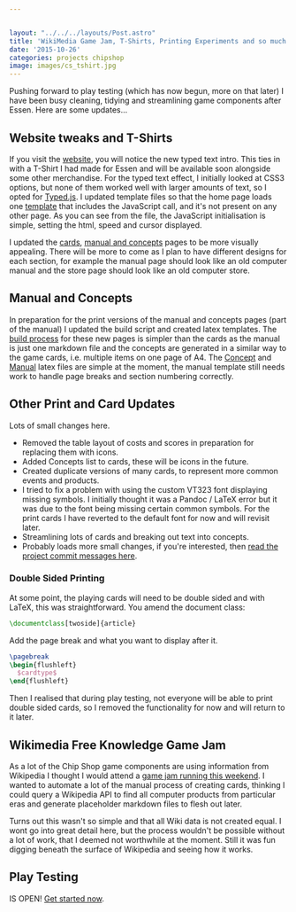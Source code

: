 ```yaml
---


layout: "../../../layouts/Post.astro"
title: 'WikiMedia Game Jam, T-Shirts, Printing Experiments and so much more'
date: '2015-10-26'
categories: projects chipshop
image: images/cs_tshirt.jpg
---
```


Pushing forward to play testing (which has now begun, more on that later) I have been busy cleaning, tidying and streamlining game components after Essen. Here are some updates...

## Website tweaks and T-Shirts
If you visit the [website](https://chipshopgame.com), you will notice the new typed text intro. This ties in with a T-Shirt I had made for Essen and will be available soon alongside some other merchandise. For the typed text effect, I initially looked at CSS3 options, but none of them worked well with larger amounts of text, so I opted for [Typed.js](https://github.com/mattboldt/typed.js/). I updated template files so that the home page loads one [template](https://github.com/GregariousMammal/Chip-Shop/blob/master/index.html) that includes the JavaScript call, and it's not present on any other page. As you can see from the file, the JavaScript initialisation is simple, setting the html, speed and cursor displayed.

I updated the [cards](https://chipshopgame.com/cards/), [manual and concepts](https://chipshopgame.com/manual/) pages to be more visually appealing. There will be more to come as I plan to have different designs for each section, for example the manual page should look like an old computer manual and the store page should look like an old computer store.

## Manual and Concepts
In preparation for the print versions of the manual and concepts pages (part of the manual) I updated the build script and created latex templates. The [build process](https://github.com/GregariousMammal/Chip-Shop/blob/master/build.sh) for these new pages is simpler than the cards as the manual is just one markdown file and the concepts are generated in a similar way to the game cards, i.e. multiple items on one page of A4. The [Concept](https://github.com/GregariousMammal/Chip-Shop/blob/master/_layouts/concepts.latex) and [Manual](https://github.com/GregariousMammal/Chip-Shop/blob/master/_layouts/manual_print.latex) latex files are simple at the moment, the manual template still needs work to handle page breaks and section numbering correctly.

## Other Print and Card Updates
Lots of small changes here.

- Removed the table layout of costs and scores in preparation for replacing them with icons.
- Added Concepts list to cards, these will be icons in the future.
- Created duplicate versions of many cards, to represent more common events and products.
- I tried to fix a problem with using the custom VT323 font displaying missing symbols. I initially thought it was a Pandoc / LaTeX error but it was due to the font being missing certain common symbols. For the print cards I have reverted to the default font for now and will revisit later.
- Streamlining lots of cards and breaking out text into concepts.
- Probably loads more small changes, if you're interested, then [read the project commit messages here](https://github.com/GregariousMammal/Chip-Shop/commits/master).

### Double Sided Printing
At some point, the playing cards will need to be double sided and with LaTeX, this was straightforward. You amend the document class:

```LaTeX
\documentclass[twoside]{article}
```

Add the page break and what you want to display after it.

```LaTeX
\pagebreak
\begin{flushleft}
  $cardtype$
\end{flushleft}
```

Then I realised that during play testing, not everyone will be able to print double sided cards, so I removed the functionality for now and will return to it later.

## Wikimedia Free Knowledge Game Jam
As a lot of the Chip Shop game components are using information from Wikipedia I thought I would attend a [game jam running this weekend](https://blog.wikimedia.de/2015/09/21/free-knowledge-game-jam/). I wanted to automate a lot of the manual process of creating cards, thinking I could query a Wikipedia API to find all computer products from particular eras and generate placeholder markdown files to flesh out later.

Turns out this wasn't so simple and that all Wiki data is not created equal. I wont go into great detail here, but the process wouldn't be possible without a lot of work, that I deemed not worthwhile at the moment. Still it was fun digging beneath the surface of Wikipedia and seeing how it works.

## Play Testing
IS OPEN! [Get started now](https://gregariousmammal.com/playtesting-chip-shop/).
